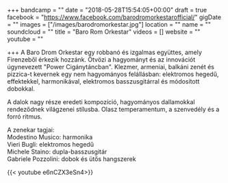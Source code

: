 +++
bandcamp = ""
date = "2018-05-28T15:54:05+00:00"
draft = true
facebook = "https://www.facebook.com/barodromorkestarofficial/"
gigDate = ""
images = ["/images/barodromorkestar.jpg"]
location = ""
name = ""
soundcloud = ""
title = "Baro Rom Orkestar"
videos = []
website = ""
youtube = ""

+++
A Baro Drom Orkestar egy robbanó és izgalmas együttes, amely Firenzeből érkezik hozzánk. Ötvözi a hagyományt és az innovációt úgynevezett "Power Cigánytáncban". Klezmer, armeniai, balkáni zenét és pizzica-t kevernek egy nem hagyományos felállásban: elektromos hegedű, effektekkel, harmonikával, elektromos basszusgitárral és módosított dobokkal.

A dalok nagy része eredeti kompozíció, hagyományos dallamokkal rendeződnek világzenei stílusba. Olasz temperamentum, a szenvedély és a forró ritmus.

A zenekar tagjai:  
Modestino Musico: harmonika  
Vieri Bugli: elektromos hegedű  
Michele Staino: dupla-basszusgitár  
Gabriele Pozzolini: dobok és ütős hangszerek

{{< youtube e6nCZX3eSn4>}}